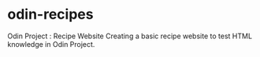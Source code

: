 # odin-recipes
Odin Project : Recipe Website
Creating a basic recipe website to test HTML knowledge in Odin Project.
